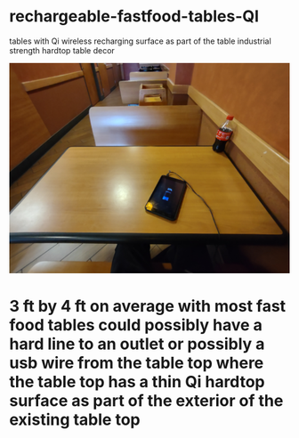 # rechargeable-fastfood-tables-QI
tables with Qi wireless recharging surface as part of the table industrial strength hardtop table decor

![s1](https://raw.githubusercontent.com/c4pt000/rechargeable-fastfood-tables-QI/main/IMG_20220409_172640658.jpg)

# 3 ft by 4 ft on average with most fast food tables could possibly have a hard line to an outlet or possibly a usb wire from the table top where the table top has a thin Qi hardtop surface as part of the exterior of the existing table top
